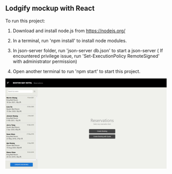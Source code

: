 ## Lodgify mockup with React

To run this project:

1. Download and install node.js from https://nodejs.org/

2. In a terminal, run 'npm install' to install node modules.

3. In json-server folder, run 'json-server db.json' to start a json-server
   ( If encountered privilege issue, run 'Set-ExecutionPolicy RemoteSigned' with administrator permission)

4. Open another terminal to run 'npm start' to start this project.

<p align="center">
  <img src="https://github.com/tix123/Lodgify-mockup/blob/master/screenshots/screenshot1.jpg">
</p>
<br>
